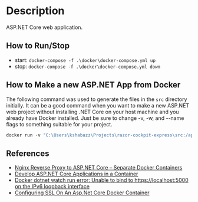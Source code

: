 # Description

ASP.NET Core web application.

## How to Run/Stop

* start: `docker-compose -f .\docker\docker-compose.yml up`
* stop: `docker-compose -f .\docker\docker-compose.yml down`

## How to Make a new ASP.NET App from Docker

The following command was used to generate the files in the `src` directory initially. It can be a good command when you want to 
make a new ASP.NET web project without installing .NET Core on your host machine and you already have Docker installed. Just be sure to change -v, -w, and --name flags to something suitable for your project.

```powershell
docker run -v "C:\Users\kshabazz\Projects\razor-cockpit-express\src:/app" -w "/app" --entrypoint=dotnet mcr.microsoft.com/dotnet/core/sdk:2.2 new web
```

## References

* [Nginx Reverse Proxy to ASP.NET Core – Separate Docker Containers](https://www.sep.com/sep-blog/2017/02/27/nginx-reverse-proxy-to-asp-net-core-separate-docker-containers/)
* [Develop ASP.NET Core Applications in a Container](https://github.com/dotnet/dotnet-docker/blob/master/samples/aspnetapp/aspnet-docker-dev-in-container.md)
* [Docker dotnet watch run error: Unable to bind to https://localhost:5000 on the IPv6 loopback interface](https://stackoverflow.com/questions/51188774/docker-dotnet-watch-run-error-unable-to-bind-to-https-localhost5000-on-the-i)
* [Configuring SSL On An Asp.Net Core Docker Container](https://dev.to/herocod3r/configuring-ssl-on-an-aspnet-core-docker-container-1c9l)